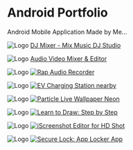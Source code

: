 
# Android Portfolio

Android Mobile Application Made by Me...

![Logo](https://play-lh.googleusercontent.com/2S5PLtiuP0wD2R6_LLazWlNLe0hKtOANwp8Up0cYpQzrBK5II7w6B05ecDtFatCFGhxW=w240-h480-rw) 
<a href="https://play.google.com/store/apps/details?id=com.djmixersoundpro.djmusicmixerstudio">DJ Mixer - Mix Music DJ Studio</a>

![Logo](https://play-lh.googleusercontent.com/ncF1gD6eMcX5V6NeCoCp9GfgbU_8PUWlPOCxTX9X5EIRod98mKMS2VM7TQ8NQpCC-t8=w240-h480-rw) 
<a href="https://play.google.com/store/apps/details?id=com.audiovideomixer.videocuttermusicplayer">Audio Video Mixer & Editor </a>

![Logo](https://play-lh.googleusercontent.com/-AdTMYhYCd6sBEamskme4UufEA5TVgAeRvhTZfSBsJuz3CWdPQAzw76O2eJl49NBh-s=w240-h480-rw) 
[![Rap Audio Recorder](https://img.shields.io/badge/iScreenshot%20Editor%20for%20HD%20Shot-Open%20Editor-green?style=flat-square)](https://play.google.com/store/apps/details?id=com.singrapsong.rapmakerpro)

![Logo](https://play-lh.googleusercontent.com/0LLaYyednbbCYk6psota8N1dZEiyoqrJoKX-HPkY8Zb-iEmIP3NP9yDo1Nlbk7ta4YQ=w240-h480-rw) 
[![EV Charging Station nearby](https://img.shields.io/badge/iScreenshot%20Editor%20for%20HD%20Shot-Open%20Editor-green?style=flat-square)](https://play.google.com/store/apps/details?id=com.evstation.evchargingstation)

![Logo](https://play-lh.googleusercontent.com/lxpKY0bj1FctDKj9Tmy_lOtLgFhi1G0Q19YgqGMonA-MztcVJT7o3_FdZ78r09QE2eFp=w240-h480-rw) 
[![Particle Live Wallpaper Neon](https://img.shields.io/badge/iScreenshot%20Editor%20for%20HD%20Shot-Open%20Editor-green?style=flat-square)](https://play.google.com/store/apps/details?id=com.particlelivewallpaperrandomlymoving.livewallpaperplay)

![Logo](https://play-lh.googleusercontent.com/dbvKW7c0wKi1BIVtNFzw-8WchbY0h7Pr-hB7mT8lmTXJ6kUNqVjOZyXF2_WBtPuEdIO6=w240-h480-rw) 
[![Learn to Draw: Step by Step](https://img.shields.io/badge/iScreenshot%20Editor%20for%20HD%20Shot-Open%20Editor-green?style=flat-square)](https://play.google.com/store/apps/details?id=com.learntodrawanime.drawstepbystep)

![Logo](https://play-lh.googleusercontent.com/VJCLuUWqhix2Xewrn8OoOyO7Gv_CStshD-fXP8Gl3F6R4lnfpnf7gJQHBggkdrfBLUE=w240-h480-rw) 
[![iScreenshot Editor for HD Shot](https://img.shields.io/badge/iScreenshot%20Editor%20for%20HD%20Shot-Open%20Editor-green?style=flat-square)](https://play.google.com/store/apps/details?id=com.iscreenshoteditor.iphotoeditorpro)

![Logo](https://play-lh.googleusercontent.com/3gUJahJLoWD1CvATj2Ts_GNzUoAfHcto4N-KpZGi-sWrB2IB2imzgzok0kot9OKrmA=w240-h480-rw) 
[![Secure Lock: App Locker App](https://img.shields.io/badge/iScreenshot%20Editor%20for%20HD%20Shot-Open%20Editor-green?style=flat-square)](https://play.google.com/store/apps/details?id=com.allapplock.lockappspinlock)
